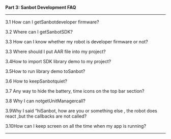 **Part 3: Sanbot Development FAQ**

---

3.1 How can I getSanbotdeveloper firmware?

3.2 Where can I getSanbotSDK?

3.3 How can I know whether my robot is developer firmware or not?

3.3 Where should I put AAR file into my project?

3.4How to import SDK library demo to my project?

3.5How to run library demo toSanbot?

3.6 How to keepSanbotquiet?

3.7 Any way to hide the battery, time icons on the top bar section?

3.8 Why I can notgetUnitManagercall?

3.9Why I said “hiSanbot, how are you or something else , the robot does react ,but the callbacks are not called?

3.10How can I keep screen on all the time when my app is running?



----

